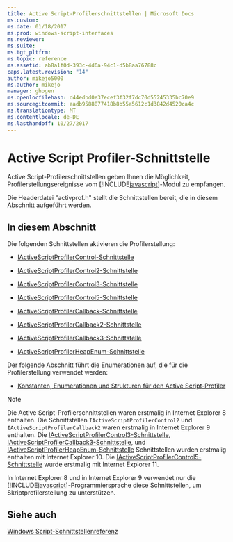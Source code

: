 ```yaml
---
title: Active Script-Profilerschnittstellen | Microsoft Docs
ms.custom: 
ms.date: 01/18/2017
ms.prod: windows-script-interfaces
ms.reviewer: 
ms.suite: 
ms.tgt_pltfrm: 
ms.topic: reference
ms.assetid: ab8a1f0d-393c-4d6a-94c1-d5b8aa76788c
caps.latest.revision: "14"
author: mikejo5000
ms.author: mikejo
manager: ghogen
ms.openlocfilehash: d44edbd0e37ecef3f32f7dc70d55245335bc70e9
ms.sourcegitcommit: aadb9588877418b8b55a5612c1d3842d4520ca4c
ms.translationtype: MT
ms.contentlocale: de-DE
ms.lasthandoff: 10/27/2017
---
```

# <a name="active-script-profiler-interfaces"></a>Active Script Profiler-Schnittstelle
Active Script-Profilerschnittstellen geben Ihnen die Möglichkeit, Profilerstellungsereignisse vom [!INCLUDE[javascript](../../javascript/includes/javascript-md.md)]-Modul zu empfangen.  
  
 Die Headerdatei "activprof.h" stellt die Schnittstellen bereit, die in diesem Abschnitt aufgeführt werden.  
  
## <a name="in-this-section"></a>In diesem Abschnitt  
 Die folgenden Schnittstellen aktivieren die Profilerstellung:  
  
-   [IActiveScriptProfilerControl-Schnittstelle](../../winscript/reference/iactivescriptprofilercontrol-interface.md)  
  
-   [IActiveScriptProfilerControl2-Schnittstelle](../../winscript/reference/iactivescriptprofilercontrol2-interface.md)  
  
-   [IActiveScriptProfilerControl3-Schnittstelle](../../winscript/reference/iactivescriptprofilercontrol3-interface.md)  
  
-   [IActiveScriptProfilerControl5-Schnittstelle](../../winscript/reference/iactivescriptprofilercontrol5-interface.md)  
  
-   [IActiveScriptProfilerCallback-Schnittstelle](../../winscript/reference/iactivescriptprofilercallback-interface.md)  
  
-   [IActiveScriptProfilerCallback2-Schnittstelle](../../winscript/reference/iactivescriptprofilercallback2-interface.md)  
  
-   [IActiveScriptProfilerCallback3-Schnittstelle](../../winscript/reference/iactivescriptprofilercallback3-interface.md)  
  
-   [IActiveScriptProfilerHeapEnum-Schnittstelle](../../winscript/reference/iactivescriptprofilerheapenum-interface.md)  
  
 Der folgende Abschnitt führt die Enumerationen auf, die für die Profilerstellung verwendet werden:  
  
-   [Konstanten, Enumerationen und Strukturen für den Active Script-Profiler](../../winscript/reference/active-script-profiler-constants-enumerations-and-structures.md)  
  
> [!NOTE]
>  Die Active Script-Profilerschnittstellen waren erstmalig in Internet Explorer 8 enthalten. Die Schnittstellen `IActiveScriptProfilerControl2` und `IActiveScriptProfilerCallback2` waren erstmalig in Internet Explorer 9 enthalten. Die [IActiveScriptProfilerControl3-Schnittstelle](../../winscript/reference/iactivescriptprofilercontrol3-interface.md), [IActiveScriptProfilerCallback3-Schnittstelle](../../winscript/reference/iactivescriptprofilercallback3-interface.md), und [IActiveScriptProfilerHeapEnum-Schnittstelle](../../winscript/reference/iactivescriptprofilerheapenum-interface.md) Schnittstellen wurden erstmalig enthalten mit Internet Explorer 10. Die [IActiveScriptProfilerControl5-Schnittstelle](../../winscript/reference/iactivescriptprofilercontrol5-interface.md) wurde erstmalig mit Internet Explorer 11.  
>   
>  In Internet Explorer 8 und in Internet Explorer 9 verwendet nur die [!INCLUDE[javascript](../../javascript/includes/javascript-md.md)]-Programmiersprache diese Schnittstellen, um Skriptprofilerstellung zu unterstützen.  
  
## <a name="see-also"></a>Siehe auch  
 [Windows Script-Schnittstellenreferenz](../../winscript/reference/windows-script-interfaces-reference.md)